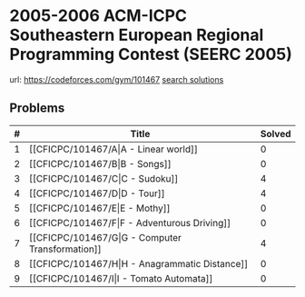 # 2005-2006 ACM-ICPC Southeastern European Regional Programming Contest (SEERC 2005)

url: https://codeforces.com/gym/101467
[search solutions](https://www.google.com/search?q=Solution+OR+題解+2005-2006+ACM-ICPC+Southeastern+European+Regional+Programming+Contest+(SEERC+2005))

## Problems

| # | Title | Solved |
| --- | --- | --- |
|1|[[CFICPC/101467/A\|A - Linear world]]|0|
|2|[[CFICPC/101467/B\|B - Songs]]|0|
|3|[[CFICPC/101467/C\|C - Sudoku]]|4|
|4|[[CFICPC/101467/D\|D - Tour]]|4|
|5|[[CFICPC/101467/E\|E - Mothy]]|0|
|6|[[CFICPC/101467/F\|F - Adventurous Driving]]|0|
|7|[[CFICPC/101467/G\|G - Computer Transformation]]|4|
|8|[[CFICPC/101467/H\|H - Anagrammatic Distance]]|0|
|9|[[CFICPC/101467/I\|I - Tomato Automata]]|0|
